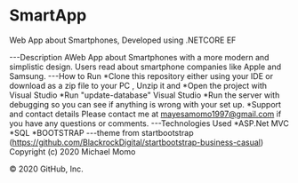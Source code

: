 # SmartApp
Web App about Smartphones, Developed using .NETCORE EF

---Description
AWeb App about Smartphones with a more modern and simplistic design. Users read about smartphone companies like Apple and Samsung. 
---How to Run
*Clone this repository either using your IDE or download as a zip file to your PC , Unzip it and 
*Open the project with Visual Studio
*Run "update-database" Visual Studio 
*Run the server with debugging so you can see if anything is wrong with your set up.
*Support and contact details
  Please contact me at mayesamomo1997@gmail.com if you have any questions or comments.
---Technologies Used
*ASP.Net MVC
*SQL
*BOOTSTRAP
---theme from startbootstrap (https://github.com/BlackrockDigital/startbootstrap-business-casual)
Copyright (c) 2020 Michael Momo

© 2020 GitHub, Inc.
